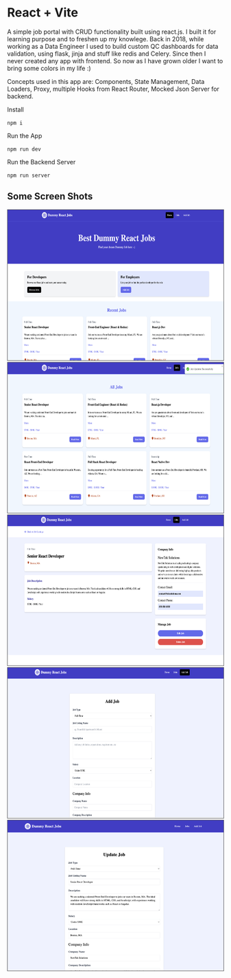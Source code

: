 # React + Vite

A simple job portal with CRUD functionality built using react.js. I built it for learning purpose and to freshen up my knowlege. Back in 2018, while working as a Data Engineer I used to build custom QC dashboards for data validation, using flask, jinja and stuff like redis and Celery. Since then I never created any app with frontend. So now as I have grown older I want to bring some colors in my life :)

Concepts used in this app are: Components, State Management, Data Loaders, Proxy, multiple Hooks from React Router, Mocked Json Server for backend.

Install
```
npm i
```

Run the App
```
npm run dev
```

Run the Backend Server
```
npm run server
```

## Some Screen Shots

<img src="./src/assets/images/image1.png" height=350, width=600 style="border: 1px solid #555; "  />

<br/>
<img src="./src/assets/images/image2.png" height=350, width=600  style="border: 1px solid #555; "  />

<br/>
<img src="./src/assets/images/image3.png" height=350, width=600  style="border: 1px solid #555; "  />

<br/>
<img src="./src/assets/images/image4.png" height=350, width=600  style="border: 1px solid #555; "  />

<br/>
<img src="./src/assets/images/image5.png" height=350, width=600  style="border: 1px solid #555; "  />